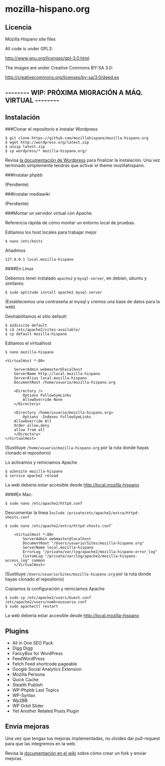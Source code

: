mozilla-hispano.org
===================

Licencia
---------

Mozilla Hispano site files

All code is under GPL3:

http://www.gnu.org/licenses/gpl-3.0.html

The images are under Creative Commons BY-SA 3.0:

http://creativecommons.org/licenses/by-sa/3.0/deed.es


-------- WIP: PRÓXIMA MIGRACIÓN A MÁQ. VIRTUAL --------
-----------

Instalación
-----------

###Clonar el repositorio e instalar Wordpress

    $ git clone https://github.com/mozillahispano/mozilla-hispano.org
    $ wget http://wordpress.org/latest.zip
    $ unzip latest.zip
    $ cp wordpress/* mozilla-hispano.org/

Revisa [la documentación de Wordpress](http://codex.wordpress.org/es:Istalando_Wordpress#La_famosa_.C2.ABInstalaci.C3.B3n_de_5_minutos.C2.BB) para finalizar la instalación. Una vez terminado simplemente tendrás que activar el theme mozillahispano.

###Instalar phpbb

(Pendiente)

###Instalar mediawiki

(Pendiente)

###Montar un servidor virtual con Apache.

Referencia rápida de cómo montar un entorno local de pruebas.

Editamos los host locales para trabajar mejor

    $ nano /etc/hosts

Añadimos

```127.0.0.1 local.mozilla-hispano```

####En Linux

Debemos tener instalado ``apache2`` y ``mysql-server``, en debian, ubuntu y similares:

    $ sudo aptitude install apache2 mysql-server

(Establecemos una contraseña al mysql y cremos una base de datos para la web)

Deshabilitamos el sitio default:

    $ a2dissite default
    $ cd /etc/apache2/sites-available/
    $ cp default mozilla-hispano

Editamos el virtualhost

    $ nano mozilla-hispano

```
<VirtualHost *:80>
        
    ServerAdmin webmaster@localhost
    ServerName http://local.mozilla-hispano
    ServerAlias local.mozilla-hispano
    DocumentRoot /home/usuario/mozilla-hispano.org
      
    <Directory />
        Options FollowSymLinks
        AllowOverride None
    </Directory>
                
    <Directory /home/usuario/mozilla-hispano.org>
        Options -Indexes FollowSymLinks
	AllowOverride All
	Order allow,deny
	allow from all
    </Directory>
</VirtualHost>
```
(Sustituye ``/home/usuario/mozilla-hispano.org`` por la ruta donde hayas clonado el repositorio)

Lo activamos y reiniciamos Apache

    $ a2ensite mozilla-hispano
    $ service apache2 reload
    
La web debería estar accesible desde http://local.mozilla-hispano

####En Mac:

    $ sudo nano /etc/apache2/httpd.conf

Descomentar la linea ``Include /private/etc/apache2/extra/httpd-vhosts.conf``

    $ sudo nano /etc/apache2/extra/httpd-vhosts.conf`

```
    <VirtualHost *:80>
        ServerAdmin webmaster@localhost
        DocumentRoot "/Users/usuario/Sites/mozilla-hispano.org"
        ServerName local.mozilla-hispano
        ErrorLog "/private/var/log/apache2/mozilla-hispano-error_log"
        CustomLog "/private/var/log/apache2/mozilla-hispano-access_log" common
    </VirtualHost>
```

(Sustituye ``/Users/usuario/Sites/mozilla-hispano.org`` por la ruta donde hayas clonado el repositorio)

Copiamos la configuración y reiniciamos Apache

    $ sudo cp /etc/apache2/users/Guest.conf /etc/apache2/users/nombreusuario.conf
    $ sudo apachectl restart

La web debería estar accesible desde http://local.mozilla-hispano

Plugins
-----------

* All in One SEO Pack
* Digg Digg
* FancyBox for WordPress
* FeedWordPress
* Fetch Feed shortcode pageable
* Google Social Analytics Extension
* Mozilla Persona
* Quick Cache
* Stealth Publish
* WP-Phpbb Last Topics
* WP-Syntax
* Wp2BB
* WP Orbit Slider
* Yet Another Related Posts Plugin

Envía mejoras
-----------

Una vez que tengas tus mejoras implementadas, no olvides dar pull-request para que las integremos en la web.

Revisa la [documentación en el wiki](https://www.mozilla-hispano.org/documentacion/C%C3%B3mo_usar_el_repositorio_de_c%C3%B3digo#Github) sobre cómo crear un fork y enviar mejoras.
